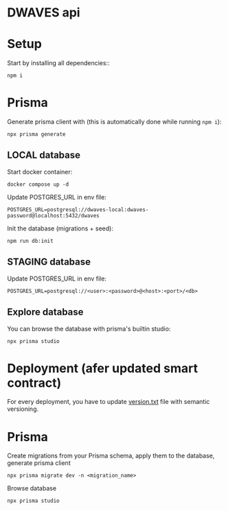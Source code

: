 # DWAVES api

# Setup

Start by installing all dependencies::

`npm i`

# Prisma

Generate prisma client with (this is automatically done while running `npm i`):

`npx prisma generate`

## LOCAL database

Start docker container:

`docker compose up -d`

Update POSTGRES_URL in env file:

`POSTGRES_URL=postgresql://dwaves-local:dwaves-password@localhost:5432/dwaves`

Init the database (migrations + seed):

`npm run db:init`

## STAGING database

Update POSTGRES_URL in env file:

`POSTGRES_URL=postgresql://<user>:<password>@<host>:<port>/<db>`

## Explore database

You can browse the database with prisma's builtin studio:

`npx prisma studio`

# Deployment (afer updated smart contract)

For every deployment, you have to update [version.txt](version.txt) file with semantic versioning.

# Prisma

Create migrations from your Prisma schema, apply them to the database, generate prisma client

`npx prisma migrate dev -n <migration_name>`

Browse database

`npx prisma studio`
